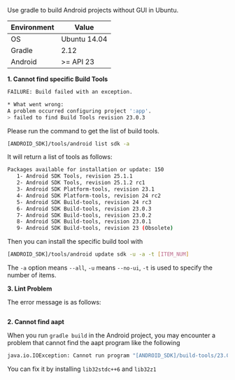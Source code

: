 Use gradle to build Android projects without GUI in Ubuntu.

Environment | Value
------------ | -------------
OS | Ubuntu 14.04
Gradle | 2.12
Android | >= API 23



**1. Cannot find specific Build Tools**

```sh
FAILURE: Build failed with an exception.

* What went wrong:
A problem occurred configuring project ':app'.
> failed to find Build Tools revision 23.0.3
```
Please run the command to get the list of build tools.
```sh
[ANDROID_SDK]/tools/android list sdk -a
```
It will return a list of tools as follows:

```sh
Packages available for installation or update: 150
   1- Android SDK Tools, revision 25.1.1
   2- Android SDK Tools, revision 25.1.2 rc1
   3- Android SDK Platform-tools, revision 23.1
   4- Android SDK Platform-tools, revision 24 rc2
   5- Android SDK Build-tools, revision 24 rc3
   6- Android SDK Build-tools, revision 23.0.3
   7- Android SDK Build-tools, revision 23.0.2
   8- Android SDK Build-tools, revision 23.0.1
   9- Android SDK Build-tools, revision 23 (Obsolete)
```
Then you can install the specific build tool with 

```sh
[ANDROID_SDK]/tools/android update sdk -u -a -t [ITEM_NUM]
```
The `-a` option means `--all`, `-u` means `--no-ui`, `-t` is used to specify the number of items. 


**3. Lint Problem**

The error message is as follows:

```sh
```


**2. Cannot find aapt**

When you run `gradle build` in the Android project, you may encounter a problem that cannot find the aapt program like the following

```sh
java.io.IOException: Cannot run program "[ANDROID_SDK]/build-tools/23.0.3/aapt": error=2, No such file or directory
```

You can fix it by installing `lib32stdc++6` and  `lib32z1`

